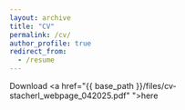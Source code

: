 ```yaml
---
layout: archive
title: "CV"
permalink: /cv/
author_profile: true
redirect_from:
  - /resume
---
```


Download <a href="{{ base_path }}/files/cv-stacherl_webpage_042025.pdf" ">here</a>
